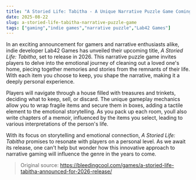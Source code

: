 ```yaml
---
title: "A Storied Life: Tabitha - A Unique Narrative Puzzle Game Coming in 2026"
date: 2025-08-22
slug: a-storied-life-tabitha-narrative-puzzle-game
tags: ["gaming","indie games","narrative puzzle","Lab42 Games"]
---
```


In an exciting announcement for gamers and narrative enthusiasts alike, indie developer Lab42 Games has unveiled their upcoming title, *A Storied Life: Tabitha*, set to release in 2026. This narrative puzzle game invites players to delve into the emotional journey of cleaning out a loved one's home, piecing together memories and stories from the remnants of their life. With each item you choose to keep, you shape the narrative, making it a deeply personal experience.

Players will navigate through a house filled with treasures and trinkets, deciding what to keep, sell, or discard. The unique gameplay mechanics allow you to wrap fragile items and secure them in boxes, adding a tactile element to the emotional storytelling. As you pack up each room, youll also write chapters of a memoir, influenced by the items you select, leading to various interpretations of the person's life.

With its focus on storytelling and emotional connection, *A Storied Life: Tabitha* promises to resonate with players on a personal level. As we await its release, one can't help but wonder how this innovative approach to narrative gaming will influence the genre in the years to come.
> Original source: https://bleedingcool.com/games/a-storied-life-tabitha-announced-for-2026-release/